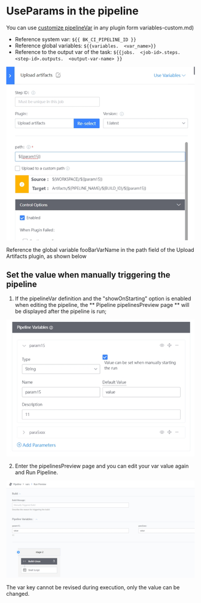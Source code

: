 # UseParams in the pipeline 

 You can use [customize pipelineVar](./) in any plugin form variables-custom.md) 
 - Reference system var: `${{ BK_CI_PIPELINE_ID }}` 
 - Reference global variables: `${{variables.  <var_name>}}` 
 - Reference to the output var of the task: `${{jobs.  <job-id>.steps.  <step-id>.outputs.  <output-var-name> }}` 

 ![Var](../../../../assets/variables_3.png) 

 Reference the global variable fooBarVarName in the path field of the Upload Artifacts plugin, as shown below 

 ## Set the value when manually triggering the pipeline 

 1. If the pipelineVar definition and the "showOnStarting" option is enabled when editing the pipeline, the ** Pipeline pipelinesPreview page ** will be displayed after the pipeline is run; 

 ![Var](../../../../assets/variables_4.png) 

 2. Enter the pipelinesPreview page and you can edit your var value again and Run Pipeline. 

 ![Var](../../../../assets/variables_5.png) 

 The var key cannot be revised during execution, only the value can be changed. 